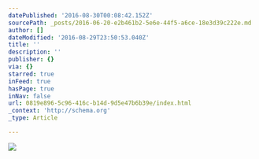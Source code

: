 ```yaml
---
datePublished: '2016-08-30T00:08:42.152Z'
sourcePath: _posts/2016-06-20-e2b461b2-5e6e-44f5-a6ce-18e3d39c222e.md
author: []
dateModified: '2016-08-29T23:50:53.040Z'
title: ''
description: ''
publisher: {}
via: {}
starred: true
inFeed: true
hasPage: true
inNav: false
url: 0819e896-5c96-416c-b14d-9d5e47b6b39e/index.html
_context: 'http://schema.org'
_type: Article

---
```

![](https://the-grid-user-content.s3-us-west-2.amazonaws.com/62a24b63-0b8d-4d4c-bdba-e8d9bd98b96a.png)